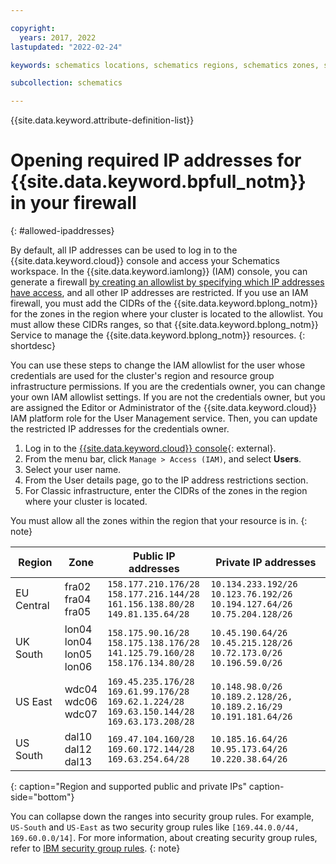 ```yaml
---

copyright:
  years: 2017, 2022
lastupdated: "2022-02-24"

keywords: schematics locations, schematics regions, schematics zones, schematics endpoints, schematics service endpoints

subcollection: schematics

---
```


{{site.data.keyword.attribute-definition-list}}


# Opening required IP addresses for {{site.data.keyword.bpfull_notm}} in your firewall
{: #allowed-ipaddresses}

By default, all IP addresses can be used to log in to the {{site.data.keyword.cloud}} console and access your Schematics workspace. In the {{site.data.keyword.iamlong}} (IAM) console, you can generate a firewall [by creating an allowlist by specifying which IP addresses have access](/docs/account?topic=account-ips), and all other IP addresses are restricted. If you use an IAM firewall, you must add the CIDRs of the {{site.data.keyword.bplong_notm}} for the zones in the region where your cluster is located to the allowlist. You must allow these CIDRs ranges, so that {{site.data.keyword.bplong_notm}} Service to manage the {{site.data.keyword.bplong_notm}} resources.
{: shortdesc}

You can use these steps to change the IAM allowlist for the user whose credentials are used for the cluster's region and resource group infrastructure permissions. If you are the credentials owner, you can change your own IAM allowlist settings. If you are not the credentials owner, but you are assigned the Editor or Administrator of the {{site.data.keyword.cloud}} IAM platform role for the User Management service. Then, you can update the restricted IP addresses for the credentials owner.

1. Log in to the [{{site.data.keyword.cloud}} console](https://cloud.ibm.com/login){: external}.
2. From the menu bar, click `Manage > Access (IAM)`, and select **Users**.
3. Select your user name.
4. From the User details page, go to the IP address restrictions section.
5. For Classic infrastructure, enter the CIDRs of the zones in the region where your cluster is located.

You must allow all the zones within the region that your resource is in.
{: note}

| Region | Zone | Public IP addresses | Private IP addresses |
| ------------ | ------------ | ---------- | -------- |
| EU Central | fra02 </br> fra04 </br> fra05 | `158.177.210.176/28` </br> `158.177.216.144/28` </br> `161.156.138.80/28` </br> `149.81.135.64/28` | `10.134.233.192/26` </br> `10.123.76.192/26` </br> `10.194.127.64/26` </br> `10.75.204.128/26` |
| UK South | lon04 </br> lon04 </br> lon05 </br> lon06 | `158.175.90.16/28` </br> `158.175.138.176/28` </br> `141.125.79.160/28` </br> `158.176.134.80/28` | `10.45.190.64/26` </br> `10.45.215.128/26` </br> `10.72.173.0/26` </br> `10.196.59.0/26` |
| US East | wdc04 </br> wdc06 </br> wdc07 | `169.45.235.176/28` </br> `169.61.99.176/28` </br> `169.62.1.224/28` </br> `169.63.150.144/28` </br> `169.63.173.208/28` |`10.148.98.0/26` </br>   `10.189.2.128/26, 10.189.2.16/29` </br> `10.191.181.64/26` |
| US South | dal10 </br> dal12 </br> dal13 | `169.47.104.160/28` </br> `169.60.172.144/28` </br> `169.63.254.64/28` | `10.185.16.64/26` </br> `10.95.173.64/26` </br> `10.220.38.64/26`|
{: caption="Region and supported public and private IPs" caption-side="bottom"}

You can collapse down the ranges into security group rules. For example, `US-South` and `US-East` as two security group rules like `[169.44.0.0/44, 169.60.0.0/14]`. For more information, about creating security group rules, refer to [IBM security group rules](/docs/security-groups?topic=security-groups-security-groups-guidelines#rules-1).
{: note}

